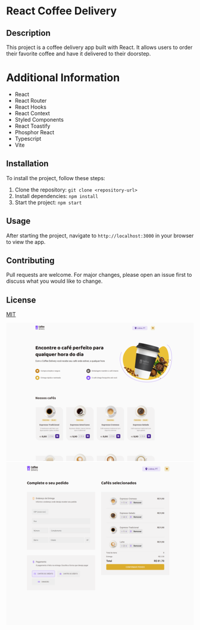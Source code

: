 # React Coffee Delivery

## Description
This project is a coffee delivery app built with React. It allows users to order their favorite coffee and have it delivered to their doorstep.

# Additional Information
- React
- React Router
- React Hooks
- React Context
- Styled Components
- React Toastify
- Phosphor React
- Typescript
- Vite


## Installation
To install the project, follow these steps:
1. Clone the repository: `git clone <repository-url>`
2. Install dependencies: `npm install`
3. Start the project: `npm start`

## Usage
After starting the project, navigate to `http://localhost:3000` in your browser to view the app.

## Contributing
Pull requests are welcome. For major changes, please open an issue first to discuss what you would like to change.

## License
[MIT](https://choosealicense.com/licenses/mit/)

![Screen_1](https://github.com/fsmaiorano/react-coffee-delivery/blob/master/github/coffee-delivery-1.png)
![Screen_2](https://github.com/fsmaiorano/react-coffee-delivery/blob/master/github/coffee-delivery-2.png)

